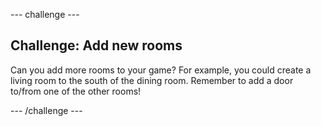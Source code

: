 --- challenge ---

## Challenge: Add new rooms

Can you add more rooms to your game? For example, you could create a living room to the south of the dining room. Remember to add a door to/from one of the other rooms!

--- /challenge ---
